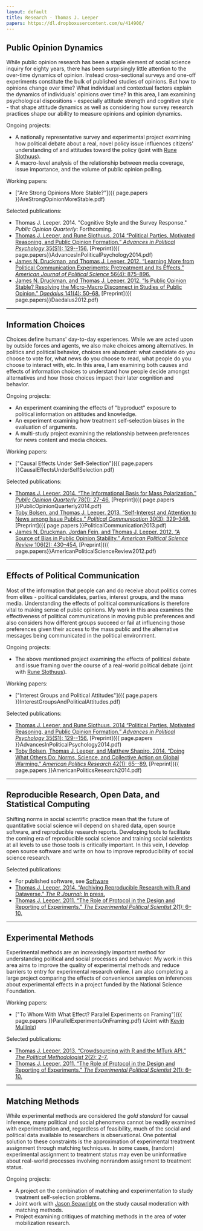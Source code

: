 ```yaml
---
layout: default
title: Research - Thomas J. Leeper
papers: https://dl.dropboxusercontent.com/u/414906/
---
```


## Public Opinion Dynamics ##

While public opinion research has been a staple element of social science inquiry for eighty years, there has been surprisingly little attention to the over-time dynamics of opinion. Instead cross-sectional surveys and one-off experiments constitute the bulk of published studies of opinions. But how to opinions change over time? What individual and contextual factors explain the dynamics of individuals' opinions over time? In this area, I am examining psychological dispositions - especially attitude strength and cognitive style - that shape attitude dynamics as well as considering how survey research practices shape our ability to measure opinions and opinion dynamics.

Ongoing projects:

* A nationally representative survey and experimental project examining how political debate about a real, novel policy issue influences citizens' understanding of and attitudes toward the policy (joint with [Rune Slothuus](http://pure.au.dk/portal/en/slothuus@ps.au.dk)).
* A macro-level analysis of the relationship between media coverage, issue importance, and the volume of public opinion polling.

Working papers:

* ["Are Strong Opinions More Stable?"]({{ page.papers }}AreStrongOpinionMoreStable.pdf)

Selected publications:
	
* Thomas J. Leeper. 2014. "Cognitive Style and the Survey Response." *Public Opinion Quarterly*: Forthcoming.
* [Thomas J. Leeper, and Rune Slothuus. 2014 &ldquo;Political Parties, Motivated Reasoning, and Public Opinion Formation.&rdquo; *Advances in Political Psychology* 35(S1): 129--156.](http://onlinelibrary.wiley.com/doi/10.1111/pops.12164/abstract) [Preprint]({{ page.papers}}AdvancesInPoliticalPsychology2014.pdf)
* [James N. Druckman, and Thomas J. Leeper. 2012. &ldquo;Learning More from Political Communication Experiments: Pretreatment and Its Effects.&rdquo; *American Journal of Political Science* 56(4): 875&ndash;896.](http://onlinelibrary.wiley.com/doi/10.1111/j.1540-5907.2012.00582.x/abstract) 
* [James N. Druckman, and Thomas J. Leeper. 2012. &ldquo;Is Public Opinion Stable? Resolving the Micro-Macro Disconnect in Studies of Public Opinion.&rdquo; *Daedalus* 141(4): 50&ndash;68.](http://www.mitpressjournals.org/doi/abs/10.1162/DAED_a_00173) [Preprint]({{ page.papers}}Daedalus2012.pdf)

---
## Information Choices ##

Choices define humans' day-to-day experiences. While we are acted upon by outside forces and agents, we also make choices among alternatives. In politics and political behavior, choices are abundant: what candidate do you choose to vote for, what news do you choose to read, what people do you choose to interact with, etc. In this area, I am examining both causes and effects of information choices to understand how people decide amongst alternatives and how those choices impact their later cognition and behavior.

Ongoing projects:

* An experiment examining the effects of "byproduct" exposure to political information on attitudes and knowledge.
* An experiment examining how treatment self-selection biases in the evaluation of arguments.
* A multi-study project examining the relationship between preferences for news content and media choices.

Working papers:

* ["Causal Effects Under Self-Selection"]({{ page.papers }}CausalEffectsUnderSelfSelection.pdf)

Selected publications:
	
* [Thomas J. Leeper. 2014. &ldquo;The Informational Basis for Mass Polarization.&rdquo; *Public Opinion Quarterly* 78(1): 27-46.](http://poq.oxfordjournals.org/content/78/1/27.abstract) [Preprint]({{ page.papers }}PublicOpinionQuarterly2014.pdf)
* [Toby Bolsen, and Thomas J. Leeper. 2013. &ldquo;Self-Interest and Attention to News among Issue Publics.&rdquo; *Political Communication* 30(3): 329&ndash;348.](http://www.tandfonline.com/doi/abs/10.1080/10584609.2012.737428#.UugCqLs1jtQ) [Preprint]({{ page.papers }}PoliticalCommunication2013.pdf)
* [James N. Druckman, Jordan Fein, and Thomas J. Leeper. 2012. &ldquo;A Source of Bias in Public Opinion Stability.&rdquo; *American Political Science Review* 106(2): 430&ndash;454.](http://journals.cambridge.org/action/displayAbstract?fromPage=online&aid=8600564) [Preprint]({{ page.papers}}AmericanPoliticalScienceReview2012.pdf)
	

---
## Effects of Political Communication ##

Most of the information that people can and do receive about politics comes from elites - political candidates, parties, interest groups, and the mass media. Understanding the effects of political communications is therefore vital to making sense of public opinions. My work in this area examines the effectiveness of political communications in moving public preferences and also considers how different groups succeed or fail at influencing those preferences given their access to the mass public and the alternative messages being communicated in the political environment.

Ongoing projects:

* The above mentioned project examining the effects of political debate and issue framing over the course of a real-world political debate (joint with [Rune Slothuus](http://pure.au.dk/portal/en/slothuus@ps.au.dk)).

Working papers:

* ["Interest Groups and Political Attitudes"]({{ page.papers }}InterestGroupsAndPoliticalAttitudes.pdf)

Selected publications:

* [Thomas J. Leeper, and Rune Slothuus. 2014 &ldquo;Political Parties, Motivated Reasoning, and Public Opinion Formation.&rdquo; *Advances in Political Psychology* 35(S1): 129--156.](http://onlinelibrary.wiley.com/doi/10.1111/pops.12164/abstract) [Preprint]({{ page.papers }}AdvancesInPoliticalPsychology2014.pdf)
* [Toby Bolsen, Thomas J. Leeper, and Matthew Shapiro. 2014. &ldquo;Doing What Others Do: Norms, Science, and Collective Action on Global Warming.&rdquo; *American Politics Research* 42(1): 65--89.](http://apr.sagepub.com/content/42/1/65) [Preprint]({{ page.papers }}AmericanPoliticsResearch2014.pdf)
	
---
## Reproducible Research, Open Data, and Statistical Computing ##

Shifting norms in social scientific practice mean that the future of quantitative social science will depend on shared data, open source software, and reproducible research reports. Developing tools to facilitate the coming era of reproducible social science and training social scientists at all levels to use those tools is critically important. In this vein, I develop open source software and write on how to improve reproducibility of social science research.

Selected publications:

* For published software, see [Software](http://thomasleeper.com/software)
* [Thomas J. Leeper. 2014. &ldquo;Archiving Reproducible Research with R and Dataverse.&rdquo; *The R Journal*: In press.](http://journal.r-project.org/archive/accepted/leeper.pdf)
* [Thomas J. Leeper. 2011. &ldquo;The Role of Protocol in the Design and Reporting of Experiments.&rdquo; *The Experimental Political Scientist* 2(1): 6&ndash;10.](http://scholar.harvard.edu/files/dtingley/files/may2011.pdf)



---
## Experimental Methods ##

Experimental methods are an increasingly important method for understanding political and social processes and behavior. My work in this area aims to improve the quality of experimental methods and reduce barriers to entry for experimental research online. I am also completing a large project comparing the effects of convenience samples on inferences about experimental effects in a project funded by the National Science Foundation.

Working papers:

* ["To Whom With What Effect? Parallel Experiments on Framing"]({{ page.papers }}ParallelExperimentsOnFraming.pdf) (Joint with [Kevin Mullinix](http://www.kevinmullinix.com/))

Selected publications:
	
* [Thomas J. Leeper. 2013. &ldquo;Crowdsourcing with R and the MTurk API.&rdquo; *The Political Methodologist* 2(2): 2&ndash;7.](http://polmeth.wustl.edu/methodologist/tpm_v20_n2.pdf)
* [Thomas J. Leeper. 2011. &ldquo;The Role of Protocol in the Design and Reporting of Experiments.&rdquo; *The Experimental Political Scientist* 2(1): 6&ndash;10.](http://scholar.harvard.edu/files/dtingley/files/may2011.pdf)
	

---
## Matching Methods ##

While experimental methods are considered the *gold standard* for causal inference, many political and social phenomena cannot be readily examined with experimentation and, regardless of feasibility, much of the social and political data available to researchers is observational. One potential solution to these constraints is the approximation of experimental treatment assignment through matching techniques. In some cases, (random) experimental assignment to treatment status may even be uninformative about real-world processes involving nonrandom assignment to treatment status.

Ongoing projects:

* A project on the combination of matching and experimentation to study treatment self-selection problems.
* Joint work with [Jason Seawright](http://www.polisci.northwestern.edu/people/seawright.html) on the study causal moderation with matching methods.
* Project examining critiques of matching methods in the area of voter mobilization research.

